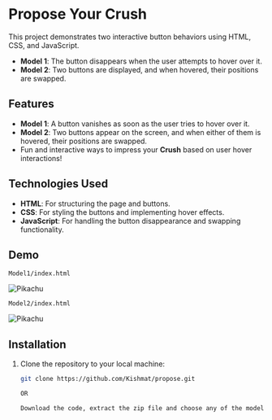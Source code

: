 # Propose Your Crush

This project demonstrates two interactive button behaviors using HTML, CSS, and JavaScript. 

- **Model 1**: The button disappears when the user attempts to hover over it.
- **Model 2**: Two buttons are displayed, and when hovered, their positions are swapped.

## Features

- **Model 1**: A button vanishes as soon as the user tries to hover over it.
- **Model 2**: Two buttons appear on the screen, and when either of them is hovered, their positions are swapped.
- Fun and interactive ways to impress your **Crush** based on user hover interactions!

## Technologies Used

- **HTML**: For structuring the page and buttons.
- **CSS**: For styling the buttons and implementing hover effects.
- **JavaScript**: For handling the button disappearance and swapping functionality.

## Demo
`Model1/index.html`

![Pikachu](https://dkemhji6i1k0x.cloudfront.net/000_clients/896535/page/896535al1Ykfdt.gif)

`Model2/index.html`

![Pikachu](https://dkemhji6i1k0x.cloudfront.net/000_clients/896535/page/896535al1Ykfdt.gif)

## Installation

1. Clone the repository to your local machine:
   ```bash
   git clone https://github.com/Kishmat/propose.git

   OR

   Download the code, extract the zip file and choose any of the models `model1` or `model2` and launch the `index.html` file.
